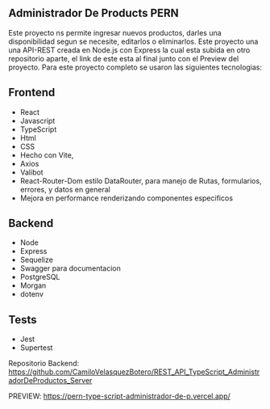 ## Administrador De Products PERN

Este proyecto ns permite ingresar nuevos productos, darles una disponibilidad segun se necesite, editarlos o eliminarlos. Este proyecto una una API-REST creada en Node.js con Express la cual esta subida en otro repositorio aparte, el link de este esta al final junto con el Preview del proyecto. 
Para este proyecto completo se usaron las siguientes tecnologias:

  ## Frontend
  - React
  - Javascript
  - TypeScript
  - Html
  - CSS
  - Hecho con Vite,
  - Axios
  - Valibot
  - React-Router-Dom estilo DataRouter, para manejo de Rutas, formularios, errores, y datos en general
  - Mejora en performance renderizando componentes especificos
  ## Backend
  - Node
  - Express
  - Sequelize
  - Swagger para documentacion
  - PostgreSQL
  - Morgan
  - dotenv

  ## Tests
  - Jest
  - Supertest

Repositorio Backend: https://github.com/CamiloVelasquezBotero/REST_API_TypeScript_AdministradorDeProductos_Server

PREVIEW: https://pern-type-script-administrador-de-p.vercel.app/